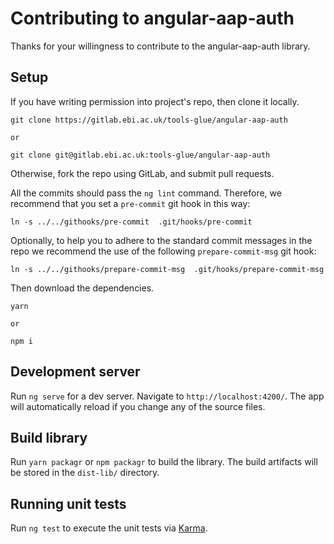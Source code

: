 # Contributing to angular-aap-auth

Thanks for your willingness to contribute to the angular-aap-auth library.

## Setup

If you have writing permission into project's repo, then clone it locally.

```
git clone https://gitlab.ebi.ac.uk/tools-glue/angular-aap-auth

or

git clone git@gitlab.ebi.ac.uk:tools-glue/angular-aap-auth
```

Otherwise, fork the repo using GitLab, and submit pull requests.

All the commits should pass the `ng lint` command. Therefore, we recommend that
you set a `pre-commit` git hook in this way:

```
ln -s ../../githooks/pre-commit  .git/hooks/pre-commit
```

Optionally, to help you to adhere to the standard commit messages in the repo
we recommend the use of the following `prepare-commit-msg` git hook:

```
ln -s ../../githooks/prepare-commit-msg  .git/hooks/prepare-commit-msg
```

Then download the dependencies.

```
yarn

or

npm i
```


## Development server

Run `ng serve` for a dev server. Navigate to `http://localhost:4200/`. The app
will automatically reload if you change any of the source files.

## Build library

Run `yarn packagr`  or `npm packagr` to build the library. The build artifacts
will be stored in the `dist-lib/` directory.

## Running unit tests

Run `ng test` to execute the unit tests via
[Karma](https://karma-runner.github.io).
